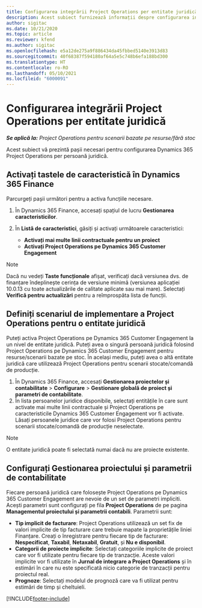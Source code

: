 ```yaml
---
title: Configurarea integrării Project Operations per entitate juridică
description: Acest subiect furnizează informații despre configurarea integrării după entitatea juridică în Project Operations.
author: sigitac
ms.date: 10/21/2020
ms.topic: article
ms.reviewer: kfend
ms.author: sigitac
ms.openlocfilehash: e5a12de275a9f886434da45fbbed5140e3913d83
ms.sourcegitcommit: 40f68387f594180af64a5e5c748b6efa188bd300
ms.translationtype: HT
ms.contentlocale: ro-RO
ms.lasthandoff: 05/10/2021
ms.locfileid: "6000091"
---
```

# <a name="configure-project-operations-integration-per-legal-entity"></a>Configurarea integrării Project Operations per entitate juridică 

_**Se aplică la:** Project Operations pentru scenarii bazate pe resurse/fără stoc_

Acest subiect vă prezintă pașii necesari pentru configurarea Dynamics 365 Project Operations per persoană juridică.

## <a name="enable-feature-keys-in-dynamics-365-finance"></a>Activați tastele de caracteristică în Dynamics 365 Finance

Parcurgeți pașii următori pentru a activa funcțiile necesare.

1. În Dynamics 365 Finance, accesați spațiul de lucru **Gestionarea caracteristicilor**.
2. În **Listă de caracteristici**, găsiți și activați următoarele caracteristici:
  
    - **Activați mai multe linii contractuale pentru un proiect**
    - **Activați Project Operations pe Dynamics 365 Customer Engagement**

> [!NOTE]
> Dacă nu vedeți **Taste funcționale** afișat, verificați dacă versiunea dvs. de finanțare îndeplinește cerința de versiune minimă (versiunea aplicației 10.0.13 cu toate actualizările de calitate aplicate sau mai mare). Selectați **Verifică pentru actualizări** pentru a reîmprospăta lista de funcții.

## <a name="define-the-project-operations-deployment-scenario-for-a-legal-entity"></a>Definiți scenariul de implementare a Project Operations pentru o entitate juridică

Puteți activa Project Operations pe Dynamics 365 Customer Engagement la un nivel de entitate juridică. Puteți avea o singură persoană juridică folosind Project Operations pe Dynamics 365 Customer Engagement pentru resurse/scenarii bazate pe stoc. În același mediu, puteți avea o altă entitate juridică care utilizează Project Operations pentru scenarii stocate/comandă de producție.

1. În Dynamics 365 Finance, accesați **Gestionarea proiectelor și contabilitate** > **Configurare** > **Gestionare globală de proiect și parametri de contabilitate**.
2. În lista persoanelor juridice disponibile, selectați entitățile în care sunt activate mai multe linii contractuale și Project Operations pe caracteristicile Dynamics 365 Customer Engagement vor fi activate. Lăsați persoanele juridice care vor folosi Project Operations pentru scenarii stocate/comandă de producție neselectate.

> [!NOTE]
> O entitate juridică poate fi selectată numai dacă nu are proiecte existente.

## <a name="configure-project-management-and-accounting-parameters"></a>Configurați Gestionarea proiectului și parametrii de contabilitate

Fiecare persoană juridică care folosește Project Operations pe Dynamics 365 Customer Engagement are nevoie de un set de parametri impliciti. Acești parametri sunt configurați pe fila **Project Operations** de pe pagina **Managementul proiectului și parametrii contabili**. Parametrii sunt:

  - **Tip implicit de facturare**: Project Operations utilizează un set fix de valori implicite de tip facturare care trebuie mapate la proprietățile liniei Finanțare. Creați o înregistrare pentru fiecare tip de facturare: **Nespecificat**, **Taxabil**, **Netaxabil**, **Gratuit**, și **Nu e disponibil**.
  - **Categorii de proiecte implicite**: Selectați categoriile implicite de proiect care vor fi utilizate pentru fiecare tip de tranzacție. Aceste valori implicite vor fi utilizate în **Jurnal de integrare a Project Operations** și în estimări în care nu este specificată nicio categorie de tranzacții pentru proiectul real.
  - **Prognoze**: Selectați modelul de prognoză care va fi utilizat pentru estimări de timp și cheltuieli.


[!INCLUDE[footer-include](../includes/footer-banner.md)]